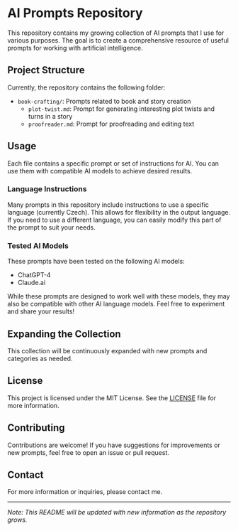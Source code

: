 # AI Prompts Repository

This repository contains my growing collection of AI prompts that I use for various purposes. The goal is to create a comprehensive resource of useful prompts for working with artificial intelligence.

## Project Structure

Currently, the repository contains the following folder:

- `book-crafting/`: Prompts related to book and story creation
  - `plot-twist.md`: Prompt for generating interesting plot twists and turns in a story
  - `proofreader.md`: Prompt for proofreading and editing text

## Usage

Each file contains a specific prompt or set of instructions for AI. You can use them with compatible AI models to achieve desired results.

### Language Instructions

Many prompts in this repository include instructions to use a specific language (currently Czech). This allows for flexibility in the output language. If you need to use a different language, you can easily modify this part of the prompt to suit your needs.

### Tested AI Models

These prompts have been tested on the following AI models:

- ChatGPT-4
- Claude.ai

While these prompts are designed to work well with these models, they may also be compatible with other AI language models. Feel free to experiment and share your results!

## Expanding the Collection

This collection will be continuously expanded with new prompts and categories as needed.

## License

This project is licensed under the MIT License. See the [LICENSE](LICENSE) file for more information.

## Contributing

Contributions are welcome! If you have suggestions for improvements or new prompts, feel free to open an issue or pull request.

## Contact

For more information or inquiries, please contact me.

---

*Note: This README will be updated with new information as the repository grows.*